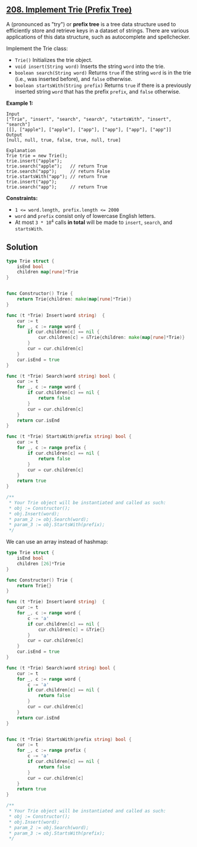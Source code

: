 ## [208. Implement Trie (Prefix Tree)](https://leetcode.com/problems/implement-trie-prefix-tree/)


A (pronounced as "try") or **prefix tree** is a tree data structure used to efficiently store and retrieve keys in a dataset of strings. There are various applications of this data structure, such as autocomplete and spellchecker.

Implement the Trie class:

*   `Trie()` Initializes the trie object.
*   `void insert(String word)` Inserts the string `word` into the trie.
*   `boolean search(String word)` Returns `true` if the string `word` is in the trie (i.e., was inserted before), and `false` otherwise.
*   `boolean startsWith(String prefix)` Returns `true` if there is a previously inserted string `word` that has the prefix `prefix`, and `false` otherwise.

**Example 1:**

```
Input
["Trie", "insert", "search", "search", "startsWith", "insert", "search"]
[[], ["apple"], ["apple"], ["app"], ["app"], ["app"], ["app"]]
Output
[null, null, true, false, true, null, true]

Explanation
Trie trie = new Trie();
trie.insert("apple");
trie.search("apple");   // return True
trie.search("app");     // return False
trie.startsWith("app"); // return True
trie.insert("app");
trie.search("app");     // return True
```

**Constraints:**

*   `1 <= word.length, prefix.length <= 2000`
*   `word` and `prefix` consist only of lowercase English letters.
*   At most <code>3 * 10<sup>4</sup></code> calls **in total** will be made to `insert`, `search`, and `startsWith`.



## Solution

```go
type Trie struct {
    isEnd bool
    children map[rune]*Trie
}


func Constructor() Trie {
    return Trie{children: make(map[rune]*Trie)}
}

func (t *Trie) Insert(word string)  {
    cur := t
    for _, c := range word {
        if cur.children[c] == nil {
            cur.children[c] = &Trie{children: make(map[rune]*Trie)}
        }
        cur = cur.children[c]
    }
    cur.isEnd = true
}

func (t *Trie) Search(word string) bool {
    cur := t
    for _, c := range word {
        if cur.children[c] == nil {
            return false
        }
        cur = cur.children[c]
    }
    return cur.isEnd
}

func (t *Trie) StartsWith(prefix string) bool {
    cur := t
    for _, c := range prefix {
        if cur.children[c] == nil {
            return false
        }
        cur = cur.children[c]
    }
    return true
}

/**
 * Your Trie object will be instantiated and called as such:
 * obj := Constructor();
 * obj.Insert(word);
 * param_2 := obj.Search(word);
 * param_3 := obj.StartsWith(prefix);
 */
```

We can use an array instead of hashmap:

```go
type Trie struct {
    isEnd bool
    children [26]*Trie
}

func Constructor() Trie {
    return Trie{}
}

func (t *Trie) Insert(word string)  {
    cur := t
    for _, c := range word {
        c -= 'a'
        if cur.children[c] == nil {
            cur.children[c] = &Trie{}
        }
        cur = cur.children[c]
    }
    cur.isEnd = true
}

func (t *Trie) Search(word string) bool {
    cur := t
    for _, c := range word {
        c -= 'a'
        if cur.children[c] == nil {
            return false
        }
        cur = cur.children[c]
    }
    return cur.isEnd
}


func (t *Trie) StartsWith(prefix string) bool {
    cur := t
    for _, c := range prefix {
        c -= 'a'
        if cur.children[c] == nil {
            return false
        }
        cur = cur.children[c]
    }
    return true
}

/**
 * Your Trie object will be instantiated and called as such:
 * obj := Constructor();
 * obj.Insert(word);
 * param_2 := obj.Search(word);
 * param_3 := obj.StartsWith(prefix);
 */
```

